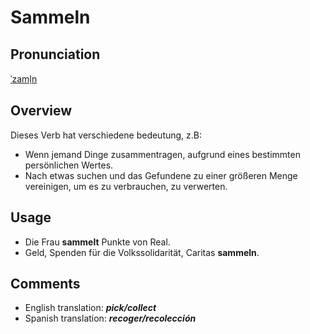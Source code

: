 # Sammeln

## Pronunciation

[ˈzaml̩n](https://d7mj4aqfscim2.cloudfront.net/tts/de/token/sammeln)

## **Overview**

Dieses Verb hat verschiedene bedeutung, z.B:

- Wenn jemand Dinge zusammentragen, aufgrund eines bestimmten persönlichen Wertes.
- Nach etwas suchen und das Gefundene zu einer größeren Menge vereinigen, um es zu verbrauchen, zu verwerten.

## **Usage**

- Die Frau **sammelt** Punkte von Real.
- Geld, Spenden für die Volkssolidarität, Caritas **sammeln**.

## **Comments**

- English translation: **_pick/collect_**
- Spanish translation: **_recoger/recolección_**